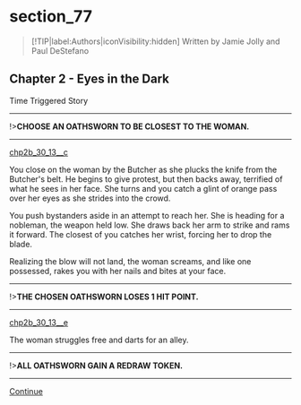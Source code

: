 
# section_77

>[!TIP|label:Authors|iconVisibility:hidden]
>Written by Jamie Jolly and Paul DeStefano

## Chapter 2 - Eyes in the Dark

Time Triggered Story

---

!>**CHOOSE AN OATHSWORN TO BE CLOSEST TO THE WOMAN.** 

---

[chp2b_30_13__c](../../decomp/app/src/main/res/raw/chp2b_30_13__c.mp3 ':include :type=audio')

You close on the woman by the Butcher as she plucks the knife from the Butcher's belt. He begins to give protest, but then backs away, terrified of what he sees in her face. She turns and you catch a glint of orange pass over her eyes as she strides into the crowd.

You push bystanders aside in an attempt to reach her. She is heading for a nobleman, the weapon held low. She draws back her arm to strike and rams it forward. The closest of you catches her wrist, forcing her to drop the blade.

Realizing the blow will not land, the woman screams, and like one possessed, rakes you with her nails and bites at your face.

---

!>**THE CHOSEN OATHSWORN LOSES 1 HIT POINT.** 

---

[chp2b_30_13__e](../../decomp/app/src/main/res/raw/chp2b_30_13__e.mp3 ':include :type=audio')

The woman struggles free and darts for an alley.

---

!>**ALL OATHSWORN GAIN A REDRAW TOKEN.** 

---

[Continue](output/chapter2/section_79.md)



